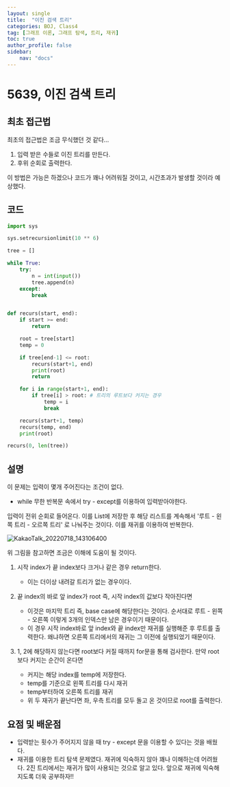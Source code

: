 ```yaml
---
layout: single
title:  "이진 검색 트리"
categories: BOJ, Class4
tag: [그래프 이론, 그래프 탐색, 트리, 재귀]
toc: true
author_profile: false
sidebar: 
    nav: "docs"
---
```


# 5639, 이진 검색 트리

## 최초 접근법

최초의 접근법은 조금 무식했던 것 같다...

1. 입력 받은 수들로 이진 트리를 만든다.
2. 후위 순회로 출력한다.

이 방법은 가능은 하겠으나 코드가 꽤나 어려워질 것이고, 시간초과가 발생할 것이라 예상했다. 

## 코드

```python
import sys

sys.setrecursionlimit(10 ** 6)

tree = []

while True:
    try:
        n = int(input())
        tree.append(n)
    except:
        break


def recurs(start, end):
    if start >= end:
        return

    root = tree[start]
    temp = 0

    if tree[end-1] <= root:
        recurs(start+1, end)
        print(root)
        return

    for i in range(start+1, end):
        if tree[i] > root: # 트리의 루트보다 커지는 경우
            temp = i
            break

    recurs(start+1, temp)
    recurs(temp, end)
    print(root)

recurs(0, len(tree))
```



## 설명

이 문제는 입력이 몇개 주어진다는 조건이 없다. 

- while 무한 반복문 속에서 try - except를 이용하여 입력받아야한다. 

입력이 전위 순회로 들어온다. 이를 List에 저장한 후 해당 리스트를 계속해서 '루트 - 왼쪽 트리 - 오르쪽 트리' 로 나눠주는 것이다. 이를 재귀를 이용하여 반복한다. 

![KakaoTalk_20220718_143106400](../../images/2022-07-18-binary_search_tree/KakaoTalk_20220718_143106400.jpg)

위 그림을 참고하면 조금은 이해에 도움이 될 것이다. 

1. 시작 index가 끝 index보다 크거나 같은 경우 return한다.
   -  이는 더이상 내려갈 트리가 없는 경우이다. 
2. 끝 index의 바로 앞 index가 root 즉, 시작 index의 값보다 작아진다면 
   - 이것은 마지막 트리 즉, base case에 해당한다는 것이다. 순서대로 루트 - 왼쪽 - 오른쪽 이렇게 3개의 인덱스만 남은 경우이기 때문이다. 
   - 이 경우 시작 index바로 앞 index와 끝 index만 재귀를 실행해준 후 루트를 출력한다. 왜냐하면 오른쪽 트리에서의 재귀는 그 이전에 실행되었기 때문이다. 

3. 1, 2에 해당하지 않는다면 root보다 커질 때까지 for문을 통해 검사한다. 만약 root보다 커지는 순간이 온다면
   - 커지는 해당 index를 temp에 저장한다. 
   - temp를 기준으로 왼쪽 트리를 다시 재귀
   - temp부터하여 오른쪽 트리를 재귀
   - 위 두 재귀가 끝난다면 좌, 우측 트리를 모두 돌고 온 것이므로 root를 출력한다. 

## 요점 및 배운점

- 입력받는 횟수가 주어지지 않을 때 try - except 문을 이용할 수 있다는 것을 배웠다. 
- 재귀를 이용한 트리 탐색 문제였다. 재귀에 익숙하지 않아 꽤나 이해하는데 어려웠다. 2진 트리에서는 재귀가 많이 사용되는 것으로 알고 있다. 앞으로 재귀에 익숙해지도록 더욱 공부하자!!
